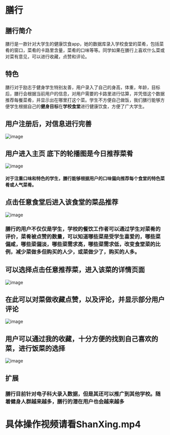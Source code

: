 # 膳行
## 膳行简介
膳行是一款针对大学生的健康饮食app，她的数据库录入学校食堂的菜肴，包括菜肴的窗口，菜肴的卡路里含量，菜肴的口味等等。同学如果在膳行上喜欢什么菜或对菜有意见，可以进行收藏，点赞和评论。


## 特色
膳行对于励志于健身学生特别友善，用户录入了自己的身高，体重，年龄，目标后，膳行会根据当前用户的信息，对用户需要的卡路里进行估算，并凭借这个数据推荐每餐菜肴，并显示出在哪里打这个菜。学生不方便自己做饭，我们膳行能够方便学生根据自己的**健身目标**在**学校食堂**进行健康饮食，方便了广大学生。

## 用户注册后，对信息进行完善
![image](https://raw.githubusercontent.com/lqy136362687/ShanXing/master/markdownImg/update.jpg )

## 用户进入主页 底下的轮播图是今日推荐菜肴
![image](https://raw.githubusercontent.com/lqy136362687/ShanXing/master/markdownImg/canteen.jpg)




#### 对于注重口味和特色的学生，膳行能够根据用户的口味偏向推荐每个食堂的特色菜肴或人气菜肴。




## 点击任意食堂后进入该食堂的菜品推荐
![image](https://github.com/lqy136362687/ShanXing/raw/master/markdownImg/canteenDetail.jpg)


### 膳行的用户不仅仅是学生，学校的餐饮工作者可以通过学生对菜肴的评价，菜肴被点赞的数量，可以知道哪些菜是受学生喜爱的，哪些菜偏咸，哪些菜偏淡，哪些菜需求高，哪些菜需求低，改变食堂菜的比例，减少菜做多但购买的人少，或菜做少了，购买的人多。


## 可以选择点击任意推荐菜，进入该菜的详情页面
![image](https://raw.githubusercontent.com/lqy136362687/ShanXing/master/markdownImg/dishDetail.jpg)
## 在此可以对菜做收藏点赞，以及评论，并显示部分用户评论
![image](https://raw.githubusercontent.com/lqy136362687/ShanXing/master/markdownImg/dishDetail1.jpg)

## 用户可以通过我的收藏，十分方便的找到自己喜欢的菜，进行饭菜的选择
![image](https://raw.githubusercontent.com/lqy136362687/ShanXing/master/markdownImg/like.jpg)

## 扩展
### 膳行目前针对电子科大录入数据，但是其还可以推广到其他学校。随着健身人群越来越多，膳行的潜在用户也会越来越多

# 具体操作视频请看ShanXing.mp4



